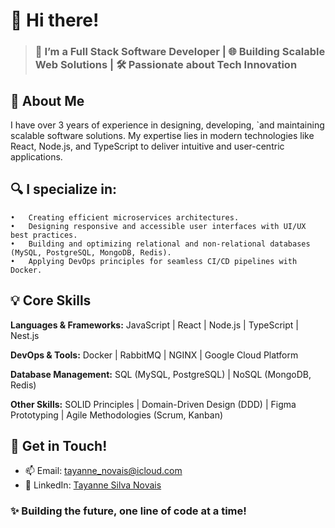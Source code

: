 # 👋 Hi there!

> ### 🚀 I’m a Full Stack Software Developer | 🌐 Building Scalable Web Solutions | 🛠️ Passionate about Tech Innovation

## 📜 About Me

I have over 3 years of experience in designing, developing, `and maintaining scalable software solutions. My expertise lies in modern technologies like React, Node.js, and TypeScript to deliver intuitive and user-centric applications.

## 🔍 I specialize in:

    •	Creating efficient microservices architectures.
    •	Designing responsive and accessible user interfaces with UI/UX best practices.
    •	Building and optimizing relational and non-relational databases (MySQL, PostgreSQL, MongoDB, Redis).
    •	Applying DevOps principles for seamless CI/CD pipelines with Docker.

## 💡 Core Skills

**Languages & Frameworks:**
JavaScript | React | Node.js | TypeScript | Nest.js

**DevOps & Tools:**
Docker | RabbitMQ | NGINX | Google Cloud Platform

**Database Management:**
SQL (MySQL, PostgreSQL) | NoSQL (MongoDB, Redis)

**Other Skills:**
SOLID Principles | Domain-Driven Design (DDD) | Figma Prototyping | Agile Methodologies (Scrum, Kanban)

## 🤝 Get in Touch!

- 📫 Email: tayanne_novais@icloud.com
- 🔗 LinkedIn: <a href="https://www.linkedin.com/in/tayanne-silva-novais/">Tayanne Silva Novais</a>

### ✨ Building the future, one line of code at a time!
